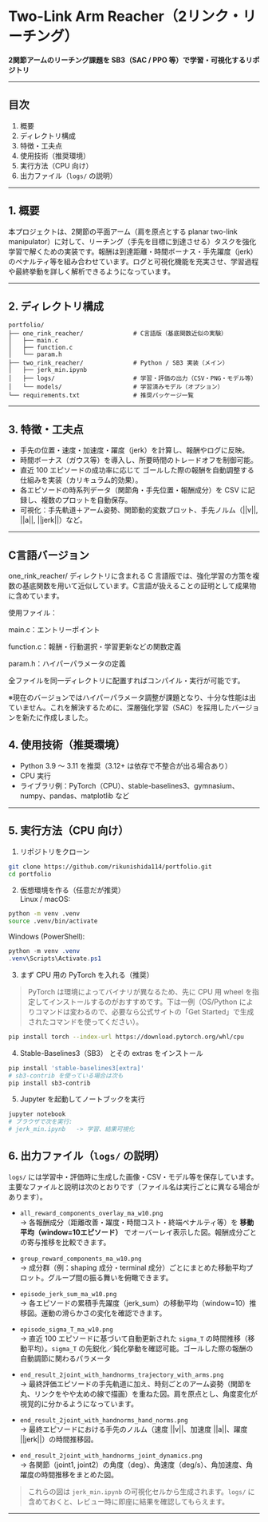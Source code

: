 # Two-Link Arm Reacher（2リンク・リーチング）

**2関節アームのリーチング課題を SB3（SAC / PPO 等）で学習・可視化するリポジトリ**  

---

## 目次
1. 概要  
2. ディレクトリ構成  
3. 特徴・工夫点  
4. 使用技術（推奨環境）  
5. 実行方法（CPU 向け）  
6. 出力ファイル（`logs/` の説明）  
---

## 1. 概要
本プロジェクトは、2関節の平面アーム（肩を原点とする planar two-link manipulator）に対して、リーチング（手先を目標に到達させる）タスクを強化学習で解くための実装です。報酬は到達距離・時間ボーナス・手先躍度（jerk）のペナルティ等を組み合わせています。ログと可視化機能を充実させ、学習過程や最終挙動を詳しく解析できるようになっています。

---

## 2. ディレクトリ構成
```
portfolio/
├── one_rink_reacher/              # C言語版（基底関数近似の実験）
│   ├── main.c
│   ├── function.c
│   └── param.h
├── two_rink_reacher/              # Python / SB3 実装（メイン）
│   ├── jerk_min.ipynb
│   ├── logs/                      # 学習・評価の出力（CSV・PNG・モデル等）
│   └── models/                    # 学習済みモデル（オプション）
└── requirements.txt               # 推奨パッケージ一覧
```

---

## 3. 特徴・工夫点
- 手先の位置・速度・加速度・躍度（jerk）を計算し、報酬やログに反映。  
- 時間ボーナス（ガウス等）を導入し、所要時間のトレードオフを制御可能。  
- 直近 100 エピソードの成功率に応じて ゴールした際の報酬を自動調整する仕組みを実装（カリキュラム的効果）。  
- 各エピソードの時系列データ（関節角・手先位置・報酬成分）を CSV に記録し、複数のプロットを自動保存。  
- 可視化：手先軌道＋アーム姿勢、関節動的変数プロット、手先ノルム（||v||, ||a||, ||jerk||）など。

---

## C言語バージョン
one_rink_reacher/ ディレクトリに含まれる C 言語版では、強化学習の方策を複数の基底関数を用いて近似しています。C言語が扱えることの証明として成果物に含めています。

使用ファイル：

main.c：エントリーポイント

function.c：報酬・行動選択・学習更新などの関数定義

param.h：ハイパーパラメータの定義

全ファイルを同一ディレクトリに配置すればコンパイル・実行が可能です。

※現在のバージョンではハイパーパラメータ調整が課題となり、十分な性能は出ていません。これを解決するために、深層強化学習（SAC）を採用したバージョンを新たに作成しました。

## 4. 使用技術（推奨環境）
- Python 3.9 ～ 3.11 を推奨（3.12+ は依存で不整合が出る場合あり）  
- CPU 実行 
- ライブラリ例：PyTorch（CPU）、stable-baselines3、gymnasium、numpy、pandas、matplotlib など

---

## 5. 実行方法（CPU 向け）
1. リポジトリをクローン
```bash
git clone https://github.com/rikunishida114/portfolio.git
cd portfolio
```

2. 仮想環境を作る（任意だが推奨）  
Linux / macOS:
```bash
python -m venv .venv
source .venv/bin/activate
```
Windows (PowerShell):
```powershell
python -m venv .venv
.venv\Scripts\Activate.ps1
```

3. まず CPU 用の PyTorch を入れる（推奨）
> PyTorch は環境によってバイナリが異なるため、先に CPU 用 wheel を指定してインストールするのがおすすめです。下は一例（OS/Python によりコマンドは変わるので、必要なら公式サイトの「Get Started」で生成されたコマンドを使ってください）。
```bash
pip install torch --index-url https://download.pytorch.org/whl/cpu
```

4. Stable-Baselines3（SB3） とその extras をインストール
```bash
pip install 'stable-baselines3[extra]'
# sb3-contrib を使っている場合は次も
pip install sb3-contrib
```
5. Jupyter を起動してノートブックを実行
```bash
jupyter notebook
# ブラウザで次を実行:
# jerk_min.ipynb   -> 学習、結果可視化
```

## 6. 出力ファイル（`logs/` の説明）
`logs/` には学習中・評価時に生成した画像・CSV・モデル等を保存しています。主要なファイルと説明は次のとおりです（ファイル名は実行ごとに異なる場合があります）。

- `all_reward_components_overlay_ma_w10.png`  
  → 各報酬成分（距離改善・躍度・時間コスト・終端ペナルティ等）を **移動平均（window=10エピソード）** でオーバーレイ表示した図。報酬成分ごとの寄与推移を比較できます。

- `group_reward_components_ma_w10.png`  
  → 成分群（例：shaping 成分・terminal 成分）ごとにまとめた移動平均プロット。グループ間の振る舞いを俯瞰できます。

- `episode_jerk_sum_ma_w10.png`  
  → 各エピソードの累積手先躍度（jerk_sum）の移動平均（window=10）推移図。運動の滑らかさの変化を確認できます。

- `episode_sigma_T_ma_w10.png`  
  → 直近 100 エピソードに基づいて自動更新された `sigma_T` の時間推移（移動平均）。`sigma_T` の先鋭化／鈍化挙動を確認可能。ゴールした際の報酬の自動調節に関わるパラメータ

- `end_result_2joint_with_handnorms_trajectory_with_arms.png`  
  → 最終評価エピソードの手先軌道に加え、時刻ごとのアーム姿勢（関節を丸、リンクをやや太めの線で描画）を重ねた図。肩を原点とし、角度変化が視覚的に分かるようになっています。

- `end_result_2joint_with_handnorms_hand_norms.png`  
  → 最終エピソードにおける手先のノルム（速度 ||v||、加速度 ||a||、躍度 ||jerk||）の時間推移図。

- `end_result_2joint_with_handnorms_joint_dynamics.png`  
  → 各関節（joint1, joint2）の角度（deg）、角速度（deg/s）、角加速度、角躍度の時間推移をまとめた図。

> これらの図は `jerk_min.ipynb` の可視化セルから生成されます。`logs/` に含めておくと、レビュー時に即座に結果を確認してもらえます。

---

